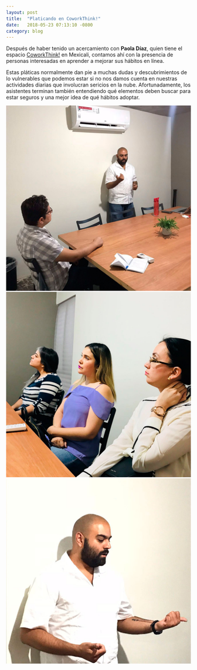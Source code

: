 ```yaml
---
layout: post
title:  "Platicando en CoworkThink!"
date:   2018-05-23 07:13:10 -0800
category: blog
---
```

Después de haber tenido un acercamiento con **Paola Díaz**, quien tiene el espacio [CoworkThink!](https://www.facebook.com/coworkthink/) en Mexicali, contamos ahí con la presencia de personas interesadas en aprender a mejorar sus hábitos en línea.

Estas pláticas normalmente dan pie a muchas dudas y descubrimientos de lo vulnerables que podemos estar si no nos damos cuenta en nuestras actividades diarias que involucran sericios en la nube. Afortunadamente, los asistentes terminan también entendiendo qué elementos deben buscar para estar seguros y una mejor idea de qué hábitos adoptar.

![](/assets/img/posts/coworkthink-01.jpg)
![](/assets/img/posts/coworkthink-02.jpg)
![](/assets/img/posts/coworkthink-03.jpg)
